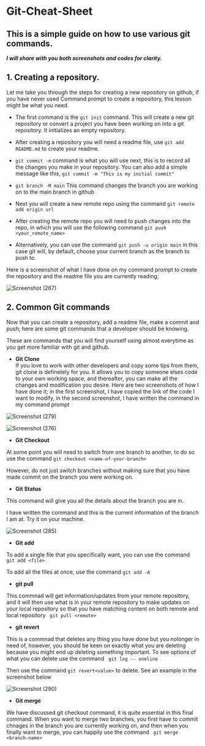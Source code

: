 # Git-Cheat-Sheet

## This is a simple guide on how to use various git commands. 

***I will share with you both screenshots and codes for clarity.***

## 1. **Creating a repository.**

Let me take you through the steps for creating a new repository on github, if you have never used Command prompt to create a repository, this lesson might be what you need.

- The first command is the `git init` command. This will create a new git repository or convert a project you have been working on into a git repository. It initializes an empty repository.

- After creating a repository you will need a readme file, use `git add README.md` to create your readme.

- `git commit -m` command is what you will use next, this is to record all the changes you make in your repository. You can also add a simple message like this, `git commit -m "This is my initial commit" `

- `git branch -M main` This command changes the branch you are working on to the main branch in github

- Next you will create a new remote repo using the command `git remote add origin url`

- After creating the remote repo you will need to push changes into the repo, in which you will use the following command `git push <your_remote_name>`

- Alternatively, you can use the command `git push -u origin main` in this case git will, by default, choose your current branch as the branch to push to.

Here is a screenshot of what I have done on my command prompt to create the repository and the readme file you are currently reading;

![Screenshot (267)](https://user-images.githubusercontent.com/58620711/154179425-1d4e88ac-f844-4de5-8040-e9006e987e25.png)


##  2. **Common Git commands**

Now that you can create a repository, add a readme file, make a commit and push; here are some git commands that a developer should be knowing.

These are commands that you will find yourself using almost everytime as you get more familiar with git and github.

- **Git Clone**   
If you love to work with other developers and copy some tips from them, git clone is definetely for you. It allows you to copy someone elses code to your own working space, and thereafter, you can make all the changes and modification you desire. Here are two screenshots of how I have done it; in the first screenshot, I have copied the link of the code I want to modify, in the second screenshot, I have written the command in my command prompt


![Screenshot (279)](https://user-images.githubusercontent.com/58620711/154206843-dde98044-535f-48cd-903b-e882c0913364.png)


![Screenshot (276)](https://user-images.githubusercontent.com/58620711/154206907-d021a26c-3c1a-4cb6-8c50-a75916f36cf4.png)

- **Git Checkout**
 
 At some point you will need to switch from one branch to another, to do so use the command `git checkout <name-of-your-branch>`
 
 However, do not just switch branches without making sure that you have made commit on the branch you were working on.
 
 - **Git Status**

 This command will give you all the details about the branch you are in. 
 
 I have written the command and this is the current information of the branch I am at. Try it on your machine.
 
 ![Screenshot (285)](https://user-images.githubusercontent.com/58620711/154209390-b2e4bec1-9981-4ef6-9ef8-d0898238a0ec.png)
 
 - **Git add**

To add a single file that you specifically want, you can use the command `git add <file>`

To add all the files at once, use the command `git add -A`

- **git pull**

This commnad will get information/updates from your remote repository, and it will then use what is in your remote repository to make updates on your local repository so that you have matching content on both remote and local repository ` git pull <remote>`

- **git revert**

This is a commnad that deletes any thing you have done but you nolonger in need of, however, you should be keen on exactly what you are deleting because you might end up deleting something important. To see options of what you can delete use the command ` git log -- oneline`

Then use the command `git revert<value>` to delete. See an example in the screenshot below


![Screenshot (290)](https://user-images.githubusercontent.com/58620711/154220701-8aa47f2d-0b9a-4d72-8cb8-d157a93a5e68.png)


- **Git merge**

We have discussed git checkout command, it is quite essential in this final command. When you want to merge two branches, you first have to commit chnages in the branch you are currently working on, and then when you finally want to merge, you can happily use the command ` git merge <branch-name>`



 




 
